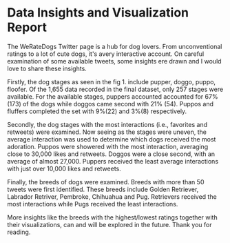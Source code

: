 # Data Insights and Visualization Report

The WeRateDogs Twitter page is a hub for dog lovers. From unconventional ratings to a lot of
cute dogs, it's avery interactive account. On careful examination of some available tweets,
some insights ere drawn and I would love to share these insights.

Firstly, the dog stages as seen in the fig 1. include pupper, doggo, puppo, floofer. Of
the 1,655 data recorded in the final dataset, only 257 stages were available. For the available
stages, puppers accounted accounted for 67% (173) of the dogs while doggos came second
with 21% (54). Puppos and fluffers completed the set with 9%(22) and 3%(8) respectively.

Secondly, the dog stages with the most interactions (i.e., favorites and retweets) were
examined. Now seeing as the stages were uneven, the average interaction was used to
determine which dogs received the most adoration. Puppos were showered with the most
interaction, averaging close to 30,000 likes and retweets. Doggos were a close second, with
an average of almost 27,000. Puppers received the least average interactions with just over
10,000 likes and retweets.

Finally, the breeds of dogs were examined. Breeds with more than 50 tweets were first
identified. These breeds include Golden Retriever, Labrador Retriver, Pembroke, Chihuahua
and Pug. Retrievers received the most interactions while Pugs received the least interactions.

More insights like the breeds with the highest/lowest ratings together with their visualizations, can
and will be explored in the future. Thank you for reading.
